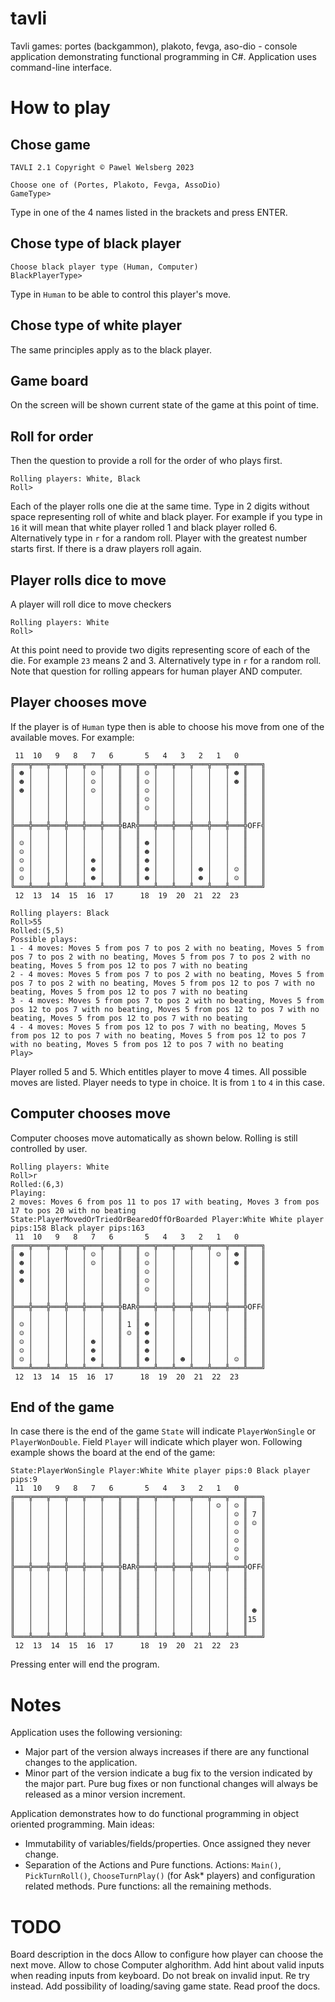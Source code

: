 # tavli
Tavli games: portes (backgammon), plakoto, fevga, aso-dio - console application demonstrating functional programming in C#.
Application uses command-line interface.

# How to play
## Chose game
```
TAVLI 2.1 Copyright © Pawel Welsberg 2023

Choose one of (Portes, Plakoto, Fevga, AssoDio)
GameType>
```
Type in one of the 4 names listed in the brackets and press ENTER.
## Chose type of black player
```
Choose black player type (Human, Computer)
BlackPlayerType>
```
Type in `Human` to be able to control this player's move.
## Chose type of white player
The same principles apply as to the black player.
## Game board
On the screen will be shown current state of the game at this point of time.
## Roll for order
Then the question to provide a roll for the order of who plays first.
```
Rolling players: White, Black
Roll>
```
Each of the player rolls one die at the same time.
Type in 2 digits without space representing roll of white and black player. For example if you type in `16` it will mean that white player rolled 1 and black player rolled 6. 
Alternatively type in `r` for a random roll.
Player with the greatest number starts first.
If there is a draw players roll again.
## Player rolls dice to move 
A player will roll dice to move checkers
```
Rolling players: White
Roll>
```
At this point need to provide two digits representing score of each of the die. For example `23` means 2 and 3.
Alternatively type in `r` for a random roll.
Note that question for rolling appears for human player AND computer. 
## Player chooses move
If the player is of `Human` type then is able to choose his move from one of the available moves. For example:
```
 11  10   9   8   7   6       5   4   3   2   1   0
╔═══╦═══╦═══╦═══╦═══╦═══╦═══╦═══╦═══╦═══╦═══╦═══╦═══╦═══╗
║ ☻ │   │   │   │ ☺ │   ║   ║ ☺ │   │   │   │   │ ☻ ║   ║
║ ☻ │   │   │   │ ☺ │   ║   ║ ☺ │   │   │   │   │ ☻ ║   ║
║ ☻ │   │   │   │ ☺ │   ║   ║ ☺ │   │   │   │   │   ║   ║
║   │   │   │   │   │   ║   ║ ☺ │   │   │   │   │   ║   ║
║   │   │   │   │   │   ║   ║ ☺ │   │   │   │   │   ║   ║
║   │   │   │   │   │   ║   ║   │   │   │   │   │   ║   ║
╠═══╬═══╬═══╬═══╬═══╬═══╬BAR╬═══╬═══╬═══╬═══╬═══╬═══╬OFF╣
║   │   │   │   │   │   ║   ║   │   │   │   │   │   ║   ║
║ ☺ │   │   │   │   │   ║   ║ ☻ │   │   │   │   │   ║   ║
║ ☺ │   │   │   │   │   ║   ║ ☻ │   │   │   │   │   ║   ║
║ ☺ │   │   │   │ ☻ │   ║   ║ ☻ │   │   │   │   │   ║   ║
║ ☺ │   │   │   │ ☻ │   ║   ║ ☻ │   │   │ ☻ │   │ ☺ ║   ║
║ ☺ │   │   │   │ ☻ │   ║   ║ ☻ │   │   │ ☻ │   │ ☺ ║   ║
╚═══╩═══╩═══╩═══╩═══╩═══╩═══╩═══╩═══╩═══╩═══╩═══╩═══╩═══╝
 12  13  14  15  16  17      18  19  20  21  22  23

Rolling players: Black
Roll>55
Rolled:(5,5)
Possible plays:
1 - 4 moves: Moves 5 from pos 7 to pos 2 with no beating, Moves 5 from pos 7 to pos 2 with no beating, Moves 5 from pos 7 to pos 2 with no beating, Moves 5 from pos 12 to pos 7 with no beating
2 - 4 moves: Moves 5 from pos 7 to pos 2 with no beating, Moves 5 from pos 7 to pos 2 with no beating, Moves 5 from pos 12 to pos 7 with no beating, Moves 5 from pos 12 to pos 7 with no beating
3 - 4 moves: Moves 5 from pos 7 to pos 2 with no beating, Moves 5 from pos 12 to pos 7 with no beating, Moves 5 from pos 12 to pos 7 with no beating, Moves 5 from pos 12 to pos 7 with no beating
4 - 4 moves: Moves 5 from pos 12 to pos 7 with no beating, Moves 5 from pos 12 to pos 7 with no beating, Moves 5 from pos 12 to pos 7 with no beating, Moves 5 from pos 12 to pos 7 with no beating
Play>
```
Player rolled 5 and 5. Which entitles player to move 4 times. All possible moves are listed. Player needs to type in choice. It is from `1` to `4` in this case.
## Computer chooses move
Computer chooses move automatically as shown below. Rolling is still controlled by user.
```
Rolling players: White
Roll>r
Rolled:(6,3)
Playing:
2 moves: Moves 6 from pos 11 to pos 17 with beating, Moves 3 from pos 17 to pos 20 with no beating
State:PlayerMovedOrTriedOrBearedOffOrBoarded Player:White White player pips:158 Black player pips:163
 11  10   9   8   7   6       5   4   3   2   1   0
╔═══╦═══╦═══╦═══╦═══╦═══╦═══╦═══╦═══╦═══╦═══╦═══╦═══╦═══╗
║ ☻ │   │   │   │ ☺ │   ║   ║ ☺ │   │   │   │ ☺ │ ☻ ║   ║
║ ☻ │   │   │   │ ☺ │   ║   ║ ☺ │   │   │   │   │ ☻ ║   ║
║ ☻ │   │   │   │   │   ║   ║ ☺ │   │   │   │   │   ║   ║
║ ☻ │   │   │   │   │   ║   ║ ☺ │   │   │   │   │   ║   ║
║   │   │   │   │   │   ║   ║ ☺ │   │   │   │   │   ║   ║
║   │   │   │   │   │   ║   ║   │   │   │   │   │   ║   ║
╠═══╬═══╬═══╬═══╬═══╬═══╬BAR╬═══╬═══╬═══╬═══╬═══╬═══╬OFF╣
║   │   │   │   │   │   ║   ║   │   │   │   │   │   ║   ║
║ ☺ │   │   │   │   │   ║ 1 ║ ☻ │   │   │   │   │   ║   ║
║ ☺ │   │   │   │   │   ║ ☺ ║ ☻ │   │   │   │   │   ║   ║
║ ☺ │   │   │   │ ☻ │   ║   ║ ☻ │   │   │   │   │   ║   ║
║ ☺ │   │   │   │ ☻ │   ║   ║ ☻ │   │   │   │   │   ║   ║
║ ☺ │   │   │   │ ☻ │   ║   ║ ☻ │   │ ☻ │   │   │ ☺ ║   ║
╚═══╩═══╩═══╩═══╩═══╩═══╩═══╩═══╩═══╩═══╩═══╩═══╩═══╩═══╝
 12  13  14  15  16  17      18  19  20  21  22  23
```
## End of the game
In case there is the end of the game `State` will indicate `PlayerWonSingle` or `PlayerWonDouble`.
Field `Player` will indicate which player won.
Following example shows the board at the end of the game:
```
State:PlayerWonSingle Player:White White player pips:0 Black player pips:9
 11  10   9   8   7   6       5   4   3   2   1   0
╔═══╦═══╦═══╦═══╦═══╦═══╦═══╦═══╦═══╦═══╦═══╦═══╦═══╦═══╗
║   │   │   │   │   │   ║   ║   │   │   │   │ ☺ │ ☺ ║   ║
║   │   │   │   │   │   ║   ║   │   │   │   │   │ ☺ ║ 7 ║
║   │   │   │   │   │   ║   ║   │   │   │   │   │ ☺ ║ ☺ ║
║   │   │   │   │   │   ║   ║   │   │   │   │   │ ☺ ║   ║
║   │   │   │   │   │   ║   ║   │   │   │   │   │ ☺ ║   ║
║   │   │   │   │   │   ║   ║   │   │   │   │   │ ☺ ║   ║
║   │   │   │   │   │   ║   ║   │   │   │   │   │ ☺ ║   ║
╠═══╬═══╬═══╬═══╬═══╬═══╬BAR╬═══╬═══╬═══╬═══╬═══╬═══╬OFF╣
║   │   │   │   │   │   ║   ║   │   │   │   │   │   ║   ║
║   │   │   │   │   │   ║   ║   │   │   │   │   │   ║   ║
║   │   │   │   │   │   ║   ║   │   │   │   │   │   ║   ║
║   │   │   │   │   │   ║   ║   │   │   │   │   │   ║   ║
║   │   │   │   │   │   ║   ║   │   │   │   │   │   ║ ☻ ║
║   │   │   │   │   │   ║   ║   │   │   │   │   │   ║15 ║
║   │   │   │   │   │   ║   ║   │   │   │   │   │   ║   ║
╚═══╩═══╩═══╩═══╩═══╩═══╩═══╩═══╩═══╩═══╩═══╩═══╩═══╩═══╝
 12  13  14  15  16  17      18  19  20  21  22  23
```
Pressing enter will end the program.
# Notes

Application uses the following versioning:
- Major part of the version always increases if there are any functional changes to the application. 
- Minor part of the version indicate a bug fix to the version indicated by the major part.
Pure bug fixes or non functional changes will always be released as a minor version increment.

Application demonstrates how to do functional programming in object oriented programming.
Main ideas:
- Immutability of variables/fields/properties. Once assigned they never change.
- Separation of the Actions and Pure functions. Actions: `Main()`, `PickTurnRoll()`, `ChooseTurnPlay()` (for Ask* players) and configuration related methods. Pure functions: all the remaining methods.   

# TODO
Board description in the docs
Allow to configure how player can choose the next move.
Allow to chose Computer alghorithm.
Add hint about valid inputs when reading inputs from keyboard.
Do not break on invalid input. Re try instead.
Add possibility of loading/saving game state.
Read proof the docs.


